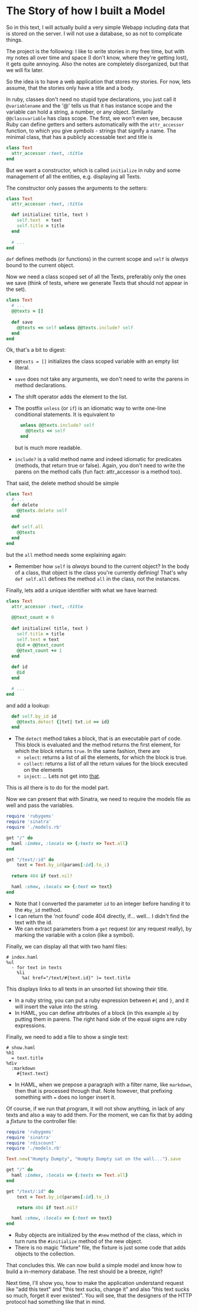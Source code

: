 The Story of how I built a Model
================================

So in this text, I will actually build a very simple Webapp including data
that is stored on the server. I will not use a database, so as not to
complicate things. 

The project is the following: I like to write stories in my free time, but
with my notes all over time and space (I don't know, where they're
getting lost), it gets quite annoying. Also the notes are completely
disorganized, but that we will fix later.

So the idea is to have a web application that stores my stories. For now, lets
assume, that the stories only have a title and a body.

In ruby, classes don't need no stupid type declarations, you just call it
`@variablename` and the '@' tells us that it has instance scope and the
variable can hold a string, a number, or any object. Similarily
`@@classvariable` has class scope. The first, we won't even see, because Ruby
can define getters and setters automatically with the `attr_accessor`
function, to which you give _symbols_ - strings that signify a name. The
minimal class, that has a publicly accessable text and title is

```ruby
class Text
  attr_accessor :text, :title
end
```

But we want a constructor, which is called `initialize` in ruby and some
management of all the entities, e.g. displaying all Texts.

The constructor only passes the arguments to the setters:

```ruby
class Text
  attr_accessor :text, :title

  def initialize( title, text )
    self.text  = text
    self.title = title
  end
  
  # ...
end
```

`def` defines methods (or functions) in the current scope and `self` is
*always* bound to the current object.

Now we need a class scoped set of all the Texts, preferably only the ones we
save (think of tests, where we generate Texts that should not appear in the
set).

```ruby
class Text
  # ...
  @@texts = []
  
  def save
    @@texts << self unless @@texts.include? self
  end
end
```

Ok, that's a bit to digest:

* `@@texts = []` initializes the class scoped variable with an empty list
	literal.
* `save` does not take any arguments, we don't need to write the parens in
	method declarations.
* The shift operator adds the element to the list.
* The postfix `unless` (or `if`) is an idiomatic way to write one-line
	conditional statements. It is equivalent to 

  ```ruby
    unless @@texts.include? self
      @@texts << self
    end
  ```

  but is much more readable.
* `include?` is a valid method name and indeed idiomatic for predicates
	(methods, that return true or false). Again, you don't need to write the
  parens on the method calls (fun fact: attr_accessor is a method too).

That said, the delete method should be simple

```ruby
class Text
  # ...
  def delete
    @@texts.delete self
  end
  
  def self.all
    @@texts
  end
end
```

but the `all` method needs some explaining again:

* Remember how `self` is *always* bound to the current object? In the body of
	a class, that object is the class you're currently defining! That's why
  `def self.all` defines the method `all` in the class, not the instances.

Finally, lets add a unique identifier with what we have learned:

```ruby
class Text
  attr_accessor :text, :title
  
  @@text_count = 0
  
  def initialize( title, text )
    self.title = title
    self.text = text
    @id = @@text_count
    @@text_count += 1
  end
  
  def id
    @id
  end

  # ...
end
```

and add a lookup:

```ruby
  def self.by_id id
    @@texts.detect {|txt| txt.id == id}
  end
```

* The `detect` method takes a block, that is an executable part of code. This
	block is evaluated and the method returns the first element, for which the
  block returns `true`. In the same fashion, there are
  - `select`: returns a list of all the elements, for which the block is true.
  - `collect`: returns a list of all the return values for the block executed
    on the elements
  - `inject`: ... Lets not get into [that][fold].

[fold]: <http://en.wikipedia.org/wiki/Fold_(higher-order_function)>

This is all there is to do for the model part.

Now we can present that with Sinatra, we need to require the models file as
well and pass the variables.

```ruby
require 'rubygems'
require 'sinatra'
require './models.rb'

get "/" do
  haml :index, :locals => {:texts => Text.all}
end

get "/text/:id" do
	text = Text.by_id(params[:id].to_i)
  
  return 404 if text.nil?

  haml :show, :locals => {:text => text}
end
```

* Note that I converted the parameter `id` to an integer before handing it to
	the ```#by_id``` method.
* I can return the 'not found' code 404 directly, if... well... I didn't find
	the text with the id.
* We can extract parameters from a `get` request (or any request really), by
	marking the variable with a colon (like a symbol).

Finally, we can display all that with two haml files:

```haml 
# index.haml
%ul
  - for text in texts
    %li
      %a( href="/text/#{text.id}" )= text.title
```

This displays links to all texts in an unsorted list showing their title.

* In a ruby string, you can put a ruby expression between `#{` and `}`, and it
	will insert the value into the string.
* In HAML, you can define attributes of a block (in this example `a`) by
	putting them in parens. The right hand side of the equal signs are ruby
  expressions.

Finally, we need to add a file to show a single text:

```haml 
# show.haml
%h1
  = text.title
%div
  :markdown
    #{text.text}
```

* In HAML, when we prepose a paragraph with a filter name, like `markdown`,
	then that is processed through that. Note however, that prefixing something
  with `=` does no longer insert it.

Of course, if we run that program, it will not show anything, in lack of any
texts and also a way to add them. For the moment, we can fix that by adding a
_fixture_ to the controller file:

```ruby
require 'rubygems'
require 'sinatra'
require 'rdiscount'
require './models.rb'

Text.new("Humpty Dumpty", "Humpty Dumpty sat on the wall...").save

get "/" do
  haml :index, :locals => {:texts => Text.all}
end

get "/text/:id" do
	text = Text.by_id(params[:id].to_i)

	return 404 if text.nil?

  haml :show, :locals => {:text => text}
end
```

* Ruby objects are initialized by the `#new` method of the class, which in
	turn runs the `#initialize` method of the new object.
* There is no magic "fixture" file, the fixture is just some code that adds
	objects to the collection.

That concludes this. We can now build a simple model and know how to build a
in-memory database. The rest should be a breeze, right?

Next time, I'll show you, how to make the application understand request like
"add this text" and "this text sucks, change it" and also "this text sucks so
much, forget it ever existed". You will see, that the designers of the HTTP
protocol had something like that in mind.

